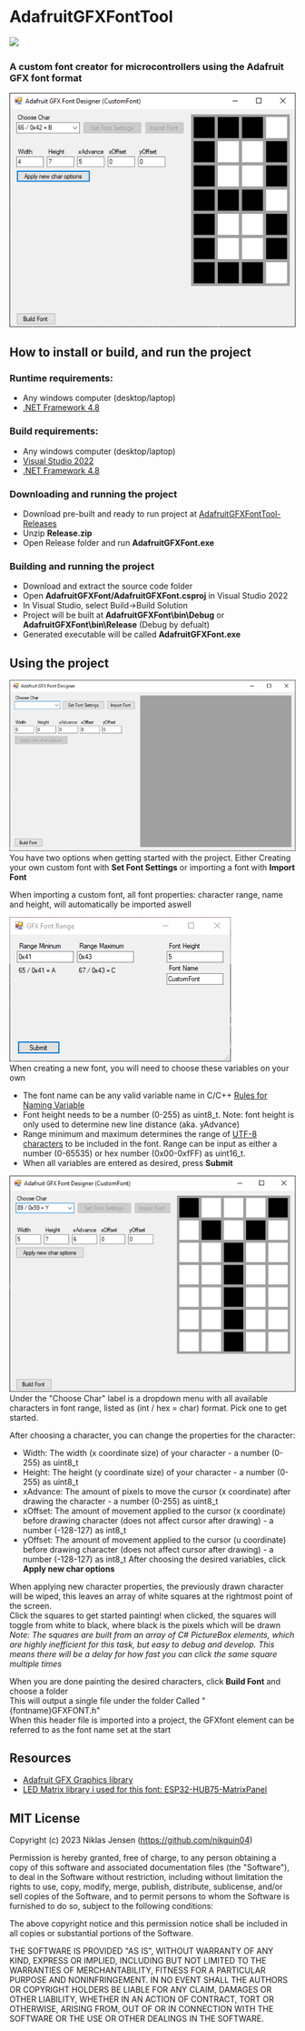 # AdafruitGFXFontTool
![](https://img.shields.io/badge/.NET%20Framework-4.8-blue)
### A custom font creator for microcontrollers using the Adafruit GFX font format

![Running project example](/readme_files/build_example1.png)<br>

How to install or build, and run the project
---------------

### Runtime requirements:
 - Any windows computer (desktop/laptop)
 - [.NET Framework 4.8](https://dotnet.microsoft.com/en-us/download/dotnet-framework/net48)

### Build requirements:
 - Any windows computer (desktop/laptop)
 - [Visual Studio 2022](https://visualstudio.microsoft.com/downloads/)
 - [.NET Framework 4.8](https://dotnet.microsoft.com/en-us/download/dotnet-framework/net48)

### Downloading and running the project
 - Download pre-built and ready to run project at [AdafruitGFXFontTool-Releases](https://github.com/nikguin04/AdafruitGFXFontTool/releases/)
 - Unzip **Release.zip**
 - Open Release folder and run **AdafruitGFXFont.exe**

### Building and running the project
 - Download and extract the source code folder
 - Open **AdafruitGFXFont/AdafruitGFXFont.csproj** in Visual Studio 2022
 - In Visual Studio, select Build->Build Solution
 - Project will be built at **AdafruitGFXFont\bin\Debug** or **AdafruitGFXFont\bin\Release** (Debug by defualt)
 - Generated executable will be called **AdafruitGFXFont.exe**

Using the project
---------------

![Initial project screen](/readme_files/usecase_example1.png)<br>
You have two options when getting started with the project. Either Creating your own custom font with **Set Font Settings** or importing a font with **Import Font**

When importing a custom font, all font properties: character range, name and height, will automatically be imported aswell

![Initializing a font](/readme_files/usecase_example2.png)<br>
When creating a new font, you will need to choose these variables on your own
 - The font name can be any valid variable name in C/C++ [Rules for Naming Variable](https://www.programtopia.net/cplusplus/docs/variables#rules-naming)
 - Font height needs to be a number (0-255) as uint8_t. Note: font height is only used to determine new line distance (aka. yAdvance)
 - Range minimum and maximum determines the range of [UTF-8 characters](https://www.utf8-chartable.de/) to be included in the font. Range can be input as either a number (0-65535) or hex number (0x00-0xfFF) as uint16_t.
 - When all variables are entered as desired, press **Submit**

![Creating and modifying characters](/readme_files/usecase_example3.png)<br>
Under the "Choose Char" label is a dropdown menu with all available characters in font range, listed as (int / hex = char) format. Pick one to get started.

After choosing a character, you can change the properties for the character:
 - Width: The width (x coordinate size) of your character - a number (0-255) as uint8_t
 - Height: The height (y coordinate size) of your character - a number (0-255) as uint8_t
 - xAdvance: The amount of pixels to move the cursor (x coordinate) after drawing the character - a number (0-255) as uint8_t
 - xOffset: The amount of movement applied to the cursor (x coordinate) before drawing character (does not affect cursor after drawing) - a number (-128-127) as int8_t
 - yOffset: The amount of movement applied to the cursor (u coordinate) before drawing character (does not affect cursor after drawing) - a number (-128-127) as int8_t
After choosing the desired variables, click **Apply new char options**

When applying new character properties, the previously drawn character will be wiped, this leaves an array of white squares at the rightmost point of the screen.<br>
Click the squares to get started painting! when clicked, the squares will toggle from white to black, where black is the pixels which will be drawn<br>
*Note: The squares are built from an array of C# PictureBox elements, which are highly inefficient for this task, but easy to debug and develop. This means there will be a delay for how fast you can click the same square multiple times*

When you are done painting the desired characters, click **Build Font** and choose a folder<br>
This will output a single file under the folder Called "{fontname}GFXFONT.h"<br>
When this header file is imported into a project, the GFXfont element can be referred to as the font name set at the start


Resources 
---------------
 - [Adafruit GFX Graphics library](https://learn.adafruit.com/adafruit-gfx-graphics-library/overview)<br>
 - [LED Matrix library i used for this font: ESP32-HUB75-MatrixPanel](https://github.com/mrfaptastic/ESP32-HUB75-MatrixPanel-DMA)




MIT License
---------------

Copyright (c) 2023 Niklas Jensen (https://github.com/nikguin04)

Permission is hereby granted, free of charge, to any person obtaining a copy
of this software and associated documentation files (the "Software"), to deal
in the Software without restriction, including without limitation the rights
to use, copy, modify, merge, publish, distribute, sublicense, and/or sell
copies of the Software, and to permit persons to whom the Software is
furnished to do so, subject to the following conditions:

The above copyright notice and this permission notice shall be included in all
copies or substantial portions of the Software.

THE SOFTWARE IS PROVIDED "AS IS", WITHOUT WARRANTY OF ANY KIND, EXPRESS OR
IMPLIED, INCLUDING BUT NOT LIMITED TO THE WARRANTIES OF MERCHANTABILITY,
FITNESS FOR A PARTICULAR PURPOSE AND NONINFRINGEMENT. IN NO EVENT SHALL THE
AUTHORS OR COPYRIGHT HOLDERS BE LIABLE FOR ANY CLAIM, DAMAGES OR OTHER
LIABILITY, WHETHER IN AN ACTION OF CONTRACT, TORT OR OTHERWISE, ARISING FROM,
OUT OF OR IN CONNECTION WITH THE SOFTWARE OR THE USE OR OTHER DEALINGS IN THE
SOFTWARE.


